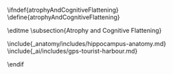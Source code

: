 \ifndef{atrophyAndCognitiveFlattening}
\define{atrophyAndCognitiveFlattening}

\editme
\subsection{Atrophy and Cognitive Flattening}

\include{_anatomy/includes/hippocampus-anatomy.md}
\include{_ai/includes/gps-tourist-harbour.md}

\endif
